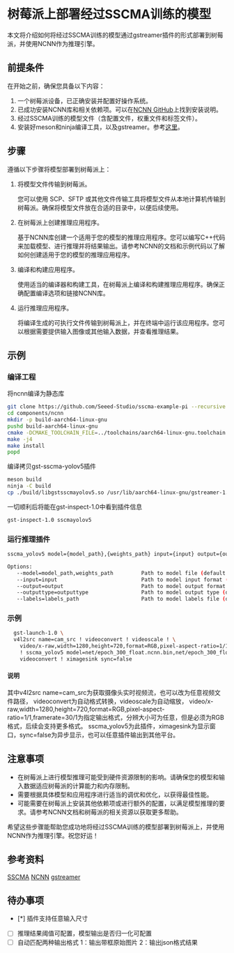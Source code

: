 # 树莓派上部署经过SSCMA训练的模型

本文将介绍如何将经过SSCMA训练的模型通过gstreamer插件的形式部署到树莓派，并使用NCNN作为推理引擎。

## 前提条件

在开始之前，确保您具备以下内容：

1. 一个树莓派设备，已正确安装并配置好操作系统。
2. 已成功安装NCNN库和相关依赖项。可以在[NCNN GitHub](https://github.com/Tencent/ncnn)上找到安装说明。
3. 经过SSCMA训练的模型文件（含配置文件，权重文件和标签文件）。
4. 安装好meson和ninja编译工具，以及gstreamer。参考[这里](https://gstreamer.freedesktop.org/documentation/installing/on-linux.html?gi-language=c)。

## 步骤

遵循以下步骤将模型部署到树莓派上：

1. 将模型文件传输到树莓派。

   您可以使用 SCP、SFTP 或其他文件传输工具将模型文件从本地计算机传输到树莓派。确保将模型文件放在合适的目录中，以便后续使用。

2. 在树莓派上创建推理应用程序。

   基于NCNN库创建一个适用于您的模型的推理应用程序。您可以编写C++代码来加载模型、进行推理并将结果输出。请参考NCNN的文档和示例代码以了解如何创建适用于您的模型的推理应用程序。

3. 编译和构建应用程序。

   使用适当的编译器和构建工具，在树莓派上编译和构建推理应用程序。确保正确配置编译选项和链接NCNN库。

4. 运行推理应用程序。

   将编译生成的可执行文件传输到树莓派上，并在终端中运行该应用程序。您可以根据需要提供输入图像或其他输入数据，并查看推理结果。

## 示例

### 编译工程
将ncnn编译为静态库
```bash
git clone https://github.com/Seeed-Studio/sscma-example-pi --recursive
cd components/ncnn
mkdir -p build-aarch64-linux-gnu
pushd build-aarch64-linux-gnu
cmake -DCMAKE_TOOLCHAIN_FILE=../toolchains/aarch64-linux-gnu.toolchain.cmake ..
make -j4
make install
popd
```
编译拷贝gst-sscma-yolov5插件
```bash
meson build
ninja -C build
cp ./build/libgstsscmayolov5.so /usr/lib/aarch64-linux-gnu/gstreamer-1.0/
```
一切顺利后将能在gst-inspect-1.0中看到插件信息
```bash
gst-inspect-1.0 sscmayolov5
```

### 运行推理插件
```bash
sscma_yolov5 model={model_path},{weights_path} input={input} output={output} outputtype={outputtype} labels={labels_path}

Options:
   --model=model_path,weights_path         Path to model file (default: ../models/sscma-yolov8/model.param) weights file (default: ../models/sscma-yolov8/model.bin)
   --input=input                           Path to model input format (default: 3:320:320)
   --output=output                         Path to model output format (default: 85:6300:1:1)
   --outputtype=outputtype                 Path to model output type (default: float32)
   --labels=labels_path                    Path to model labels file (default: ../models/sscma-yolov8/coco.txt)
```
### 示例
```bash
  gst-launch-1.0 \
  v4l2src name=cam_src ! videoconvert ! videoscale ! \
    video/x-raw,width=1280,height=720,format=RGB,pixel-aspect-ratio=1/1,framerate=30/1 \
    ! sscma_yolov5 model=net/epoch_300_float.ncnn.bin,net/epoch_300_float.ncnn.param input=3:320:320 output=85:6300:1:1 outputtype=float32 labels=net/coco.txt !\
    videoconvert ! ximagesink sync=false
```
#### 说明
其中v4l2src name=cam_src为获取摄像头实时视频流，也可以改为任意视频文件路径，
videoconvert为自动格式转换，videoscale为自动缩放，
video/x-raw,width=1280,height=720,format=RGB,pixel-aspect-ratio=1/1,framerate=30/1为指定输出格式，分辨大小可为任意，但是必须为RGB格式，后续会支持更多格式。
sscma_yolov5为此插件，ximagesink为显示窗口，sync=false为异步显示，也可以任意插件输出到其他平台。

## 注意事项

- 在树莓派上进行模型推理可能受到硬件资源限制的影响。请确保您的模型和输入数据适应树莓派的计算能力和内存限制。
- 需要根据具体模型和应用程序进行适当的调优和优化，以获得最佳性能。
- 可能需要在树莓派上安装其他依赖项或进行额外的配置，以满足模型推理的要求。请参考NCNN文档和树莓派的相关资源以获取更多帮助。

希望这些步骤能帮助您成功地将经过SSCMA训练的模型部署到树莓派上，并使用NCNN作为推理引擎。祝您好运！

## 参考资料
[SSCMA](https://github.com/Seeed-Studio/SSCMA)
[NCNN](https://github.com/Tencent/ncnn)
[gstreamer](https://gstreamer.freedesktop.org)

## 待办事项
- [*] 插件支持任意输入尺寸
- [ ] 推理结果阈值可配置，模型输出是否归一化可配置
- [ ] 自动匹配两种输出格式 1：输出带框原始图片 2：输出json格式结果
